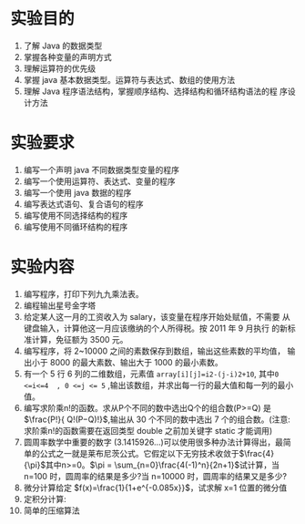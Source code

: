 # 实验目的
1. 了解 Java 的数据类型
2. 掌握各种变量的声明方式
3. 理解运算符的优先级
4. 掌握 java 基本数据类型。运算符与表达式、数组的使用方法
5. 理解 Java 程序语法结构，掌握顺序结构、选择结构和循环结构语法的程
   序设计方法
# 实验要求
1. 编写一个声明 java 不同数据类型变量的程序 
2. 编写一个使用运算符、表达式、变量的程序 
3. 编写一个使用 java 数据的程序 
4. 编写表达式语句、复合语句的程序 
5. 编写使用不同选择结构的程序 
6. 编写使用不同循环结构的程序

# 实验内容
1. 编写程序，打印下列九九乘法表。
2. 编程输出星号金字塔
3. 给定某人这一月的工资收入为 salary，该变量在程序开始处赋值，不需要 从键盘输入，计算他这一月应该缴纳的个人所得税。按 2011 年 9 月执行 的新标准计算，免征额为 3500 元。
4. 编写程序，将 2~10000 之间的素数保存到数组，输出这些素数的平均值， 输出小于 8000 的最大素数、输出大于 1000 的最小素数。 
5. 有一个 5 行 6 列的二维数组，元素值 `array[i][j]=i2-(j-i)2+10`, 其中`0 <=i<=4  , 0 <=j <= 5` ,输出该数组，并求出每一行的最大值和每一列的最小值。
6. 编写求阶乘n!的函数。求从P个不同的数中选出Q个的组合数(P>=Q) 是$\frac{P!}{ Q!(P−Q)!}$,输出从 30 个不同的数中选出 7 个的组合数。(注意:求阶乘n!的函数需要在返回类型 double 之前加关键字 static 才能调用)
7. 圆周率数学中重要的数字 (3.1415926...)可以使用很多种办法计算得出，最简单的公式之一就是莱布尼茨公式。它假定以下无穷技术收敛于$\frac{4}{\pi}$其中n>=0。$\pi = \sum_{n=0}\frac{4(-1)^n}{2n+1}$试计算，当 n=100 时，圆周率的结果是多少?当 n=10000 时，圆周率的结果又是多少?
8. 微分计算给定 $f(x)=\frac{1}{1+e^{-0.085x}}$，试求解 x=1 位置的微分值
9. 定积分计算:
10. 简单的压缩算法
